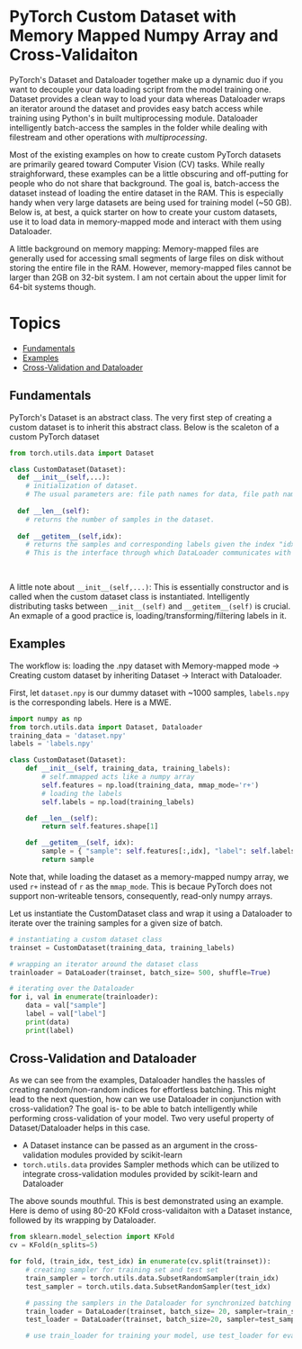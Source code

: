 # PyTorch Custom Dataset with Memory Mapped Numpy Array and Cross-Validaiton #

PyTorch's Dataset and Dataloader together make up a dynamic duo if you want to decouple your data loading script from the model training one. Dataset provides a clean way to load your data whereas Dataloader wraps an iterator around the dataset and provides easy batch access while training using Python's in built multiprocessing module. Dataloader intelligently batch-access the samples in the folder while dealing with filestream and other operations with _multiprocessing_. 

Most of the existing examples on how to create custom PyTorch datasets are primarily geared toward Computer Vision (CV) tasks. While really straighforward, these examples can be a little obscuring and off-putting for people who do not share that background. The goal is, batch-access the dataset instead of loading the entire dataset in the RAM. This is especially handy when very large datasets are being used for training model (~50 GB). Below is, at best, a quick starter on how to create your custom datasets, use it to load data in memory-mapped mode and interact with them using Dataloader.

A little background on memory mapping: Memory-mapped files are generally used for accessing small segments of large files on disk without storing the entire file in the RAM. However, memory-mapped files cannot be larger than 2GB on 32-bit system. I am not certain about the upper limit for 64-bit systems though. 

# Topics
- [Fundamentals](#fundamentals)
- [Examples](#examples)
- [Cross-Validation and Dataloader](#cross-validation-and-dataloader)


## Fundamentals
PyTorch's Dataset is an abstract class. The very first step of creating a custom dataset is to inherit this abstract class. Below is the scaleton of a custom PyTorch dataset

```python
from torch.utils.data import Dataset

class CustomDataset(Dataset):
  def __init__(self,...):
    # initialization of dataset. 
    # The usual parameters are: file path names for data, file path names for labels
    
  def __len__(self):
    # returns the number of samples in the dataset.
    
  def __getitem__(self,idx):
    # returns the samples and corresponding labels given the index "idx". 
    # This is the interface through which DataLoader communicates with Dataset
  
  
```

A little note about `__init__(self,...)`: This is essentially constructor and is called when the custom dataset class is instantiated. Intelligently distributing tasks between `__init__(self)` and `__getitem__(self)` is crucial. An exmaple of a good practice is, loading/transforming/filtering labels in it. 

## Examples
The workflow is: loading the .npy dataset with Memory-mapped mode -> Creating custom dataset by inheriting Dataset -> Interact with Dataloader.

First, let `dataset.npy` is our dummy dataset with ~1000 samples, `labels.npy` is the corresponding labels. Here is a MWE.
```python
import numpy as np
from torch.utils.data import Dataset, Dataloader
training_data = 'dataset.npy'
labels = 'labels.npy'

class CustomDataset(Dataset):
    def __init__(self, training_data, training_labels):
        # self.mmapped acts like a numpy array
        self.features = np.load(training_data, mmap_mode='r+')
        # loading the labels
        self.labels = np.load(training_labels)

    def __len__(self):
        return self.features.shape[1]

    def __getitem__(self, idx):
        sample = { "sample": self.features[:,idx], "label": self.labels[:,idx] }
        return sample

```
Note that, while loading the dataset as a memory-mapped numpy array, we used `r+` instead of ```r``` as the ```mmap_mode```. This is becaue PyTorch does not support non-writeable tensors, consequently, read-only numpy arrays.

Let us instantiate the CustomDataset class and wrap it using a Dataloader to iterate over the training samples for a given size of batch.
```python
# instantiating a custom dataset class
trainset = CustomDataset(training_data, training_labels)

# wrapping an iterator around the dataset class
trainloader = DataLoader(trainset, batch_size= 500, shuffle=True)

# iterating over the Dataloader
for i, val in enumerate(trainloader):
    data = val["sample"]
    label = val["label"]
    print(data)
    print(label)
```

## Cross-Validation and Dataloader

As we can see from the examples, Dataloader handles the hassles of creating random/non-random indices for effortless batching. This might lead to the next question, how can we use Dataloader in conjunction with cross-validation? The goal is- to be able to batch intelligently while performing cross-validation of your model. Two very useful property of Dataset/Dataloader helps in this case. 
- A Dataset instance can be passed as an argument in the cross-validation modules provided by scikit-learn
- `torch.utils.data` provides Sampler methods which can be utilized to integrate cross-validation modules provided by scikit-learn and Dataloader

The above sounds mouthful. This is best demonstrated using an example. Here is demo of using 80-20 KFold cross-validaiton with a Dataset instance, followed by its wrapping by Dataloader.

```python
from sklearn.model_selection import KFold
cv = KFold(n_splits=5)

for fold, (train_idx, test_idx) in enumerate(cv.split(trainset)):
    # creating sampler for training set and test set
    train_sampler = torch.utils.data.SubsetRandomSampler(train_idx)
    test_sampler = torch.utils.data.SubsetRandomSampler(test_idx)

    # passing the samplers in the Dataloader for synchronized batching
    train_loader = DataLoader(trainset, batch_size= 20, sampler=train_sampler)
    test_loader = DataLoader(trainset, batch_size=20, sampler=test_sampler)

    # use train_loader for training your model, use test_loader for evaluating it
```
